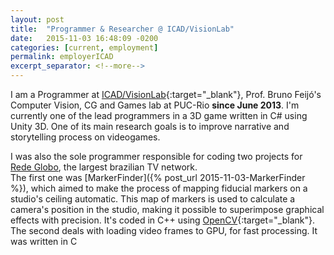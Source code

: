 ```yaml
---
layout: post
title:  "Programmer & Researcher @ ICAD/VisionLab"
date:   2015-11-03 16:48:09 -0200
categories: [current, employment]
permalink: employerICAD
excerpt_separator: <!--more-->
---
```


I am a Programmer at [ICAD/VisionLab](http://www.icad.puc-rio.br){:target="_blank"}, Prof. Bruno Feijó's Computer Vision, CG and Games lab at PUC-Rio <b>since June 2013</b>. I'm currently one of the lead programmers in a 3D game written in <span class="skill">C#</span> using <span class="skill">Unity 3D</span>. One of its main research goals is to improve narrative and storytelling process on videogames.

I was also the sole programmer responsible for coding two projects for <a target="_blank" href="http://redeglobo.globo.com/">Rede Globo</a>, the largest brazilian TV network.  
The first one was [MarkerFinder]({% post_url 2015-11-03-MarkerFinder %}), which aimed to make the process of mapping fiducial markers on a studio's ceiling automatic. This map of markers is used to calculate a camera's position in the studio, making it possible to superimpose graphical effects with precision. It's coded in <span class="skill">C++</span> using [OpenCV](http://opencv.org/){:target="_blank"}.  
The second deals with loading video frames to GPU, for fast processing. It was written in <span class="skill">C<!--more-->
